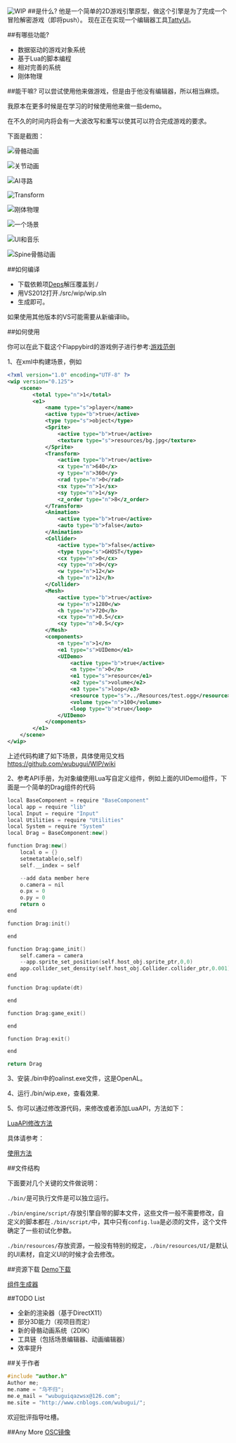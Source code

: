 ![WIP](https://github.com/wubugui/WIP/blob/master/pic/pic.bmp)
##是什么?
他是一个简单的2D游戏引擎原型，做这个引擎是为了完成一个冒险解密游戏（即将push）。
现在正在实现一个编辑器工具[TattyUI](https://github.com/BentleyBlanks/TattyUI)。


##有哪些功能?
* 数据驱动的游戏对象系统
* 基于Lua的脚本编程
* 相对完善的系统
* 刚体物理

##能干嘛?
可以尝试使用他来做游戏，但是由于他没有编辑器，所以相当麻烦。

我原本在更多时候是在学习的时候使用他来做一些demo。

在不久的时间内将会有一大波改写和重写以使其可以符合完成游戏的要求。

下面是截图：

![骨骼动画](https://github.com/wubugui/WIP/blob/master/pic/1%20(1).png)

![关节动画](https://github.com/wubugui/WIP/blob/master/pic/1%20(2).png)

![AI寻路](https://github.com/wubugui/WIP/blob/master/pic/1%20(3).png)

![Transform](https://github.com/wubugui/WIP/blob/master/pic/1%20(4).png)

![刚体物理](https://github.com/wubugui/WIP/blob/master/pic/1%20(5).png)

![一个场景](https://github.com/wubugui/WIP/blob/master/pic/1%20(6).png)

![UI和音乐](https://github.com/wubugui/WIP/blob/master/pic/1%20(7).png)

![Spine骨骼动画](https://github.com/wubugui/WIP/blob/master/pic/1%20(8).png)


##如何编译
* 下载依赖项[Deps](http://pan.baidu.com/s/1kTra999)解压覆盖到./
* 用VS2012打开./src/wip/wip.sln
* 生成即可。

如果使用其他版本的VS可能需要从新编译lib。

##如何使用

你可以在此下载这个Flappybird的游戏例子进行参考:[游戏范例](http://pan.baidu.com/s/1kTDx98j)

1、在xml中构建场景，例如

```xml
<?xml version="1.0" encoding="UTF-8" ?>
<wip version="0.125">
    <scene>
		<total type="n">1</total>
		<e1>
			<name type="s">player</name>
			<active type="b">true</active>
			<type type="s">object</type>
			<Sprite>
				<active type="b">true</active>
				<texture type="s">resources/bg.jpg</texture>
			</Sprite>
			<Transform>
				<active type="b">true</active>
				<x type="n">640</x>
				<y type="n">360</y>
				<rad type="n">0</rad>
				<sx type="n">1</sx>
				<sy type="n">1</sy>
				<z_order type="n">8</z_order>
			</Transform>
			<Animation>
				<active type="b">true</active>
				<auto type="b">false</auto>
			</Animation>
			<Collider>
				<active type="b">false</active>
				<type type="s">GHOST</type>
				<cx type="n">0</cx>
				<cy type="n">0</cy>
				<w type="n">12</w>
				<h type="n">12</h>
			</Collider>
			<Mesh>
				<active type="b">true</active>
				<w type="n">1280</w>
				<h type="n">720</h>
				<cx type="n">0.5</cx>
				<cy type="n">0.5</cy>
			</Mesh>
			<components>
				<n type="n">1</n>
				<e1 type="s">UIDemo</e1>
				<UIDemo>
					<active type="b">true</active>
					<n type="n">0</n>
					<e1 type="s">resource</e1>
					<e2 type="s">volume</e2>
					<e3 type="s">loop</e3>
					<resource type="s">../Resources/test.ogg</resource>
					<volume type="n">100</volume>
					<loop type="b">true</loop>
				</UIDemo>
			</components>
		</e1>
	</scene>
</wip>
```
上述代码构建了如下场景，具体使用见文档 https://github.com/wubugui/WIP/wiki

2、参考API手册，为对象编使用Lua写自定义组件，例如上面的UIDemo组件，下面是一个简单的Drag组件的代码

```cpp
local BaseComponent = require "BaseComponent"
local app = require "lib"
local Input = require "Input"
local Utilities = require "Utilities"
local System = require "System"
local Drag = BaseComponent:new()

function Drag:new()
    local o = {}
	setmetatable(o,self)
	self.__index = self

	--add data member here
	o.camera = nil
	o.px = 0
	o.py = 0
	return o
end

function Drag:init()

end

function Drag:game_init()
	self.camera = camera
	--app.sprite_set_position(self.host_obj.sprite_ptr,0,0)
	app.collider_set_density(self.host_obj.Collider.collider_ptr,0.001)
end

function Drag:update(dt)

end

function Drag:game_exit()

end

function Drag:exit()

end

return Drag
```

3、安装./bin中的oalinst.exe文件，这是OpenAL。

4、运行./bin/wip.exe，查看效果.

5、你可以通过修改源代码，来修改或者添加LuaAPI，方法如下：

[LuaAPI修改方法](https://github.com/wubugui/WIP/wiki/%E4%BF%AE%E6%94%B9%E6%B7%BB%E5%8A%A0LuaAPI)


具体请参考：

[使用方法](https://github.com/wubugui/WIP/wiki/%E5%88%9B%E5%BB%BA%E4%B8%80%E4%B8%AA%E7%AE%80%E5%8D%95%E7%9A%84%E5%9C%BA%E6%99%AF)

##文件结构

下面要对几个关键的文件做说明：

`./bin/`是可执行文件是可以独立运行。

`./bin/engine/script/`存放引擎自带的脚本文件，这些文件一般不需要修改，自定义的脚本都在`./bin/script/`中，其中只有`config.lua`是必须的文件，这个文件确定了一些初试化参数。

`./bin/resources/`存放资源，一般没有特别的规定，`./bin/resources/UI/`是默认的UI素材，自定义UI的时候才会去修改。

##资源下载
[Demo下载](http://pan.baidu.com/s/1hq3XNX6)

[组件生成器](http://pan.baidu.com/s/1jG5VFIu)


##TODO List
-	全新的渲染器（基于DirectX11）
-	部分3D能力（视项目而定）
-	新的骨骼动画系统（2DIK）
-	工具链（包括场景编辑器、动画编辑器）
-	效率提升


##关于作者
```cpp
#include "author.h"
Author me;
me.name = "乌不归";
me.e_mail = "wubuguiqazwsx@126.com";
me.site = "http://www.cnblogs.com/wubugui/";

```
欢迎批评指导吐槽。

##Any More
[OSC镜像](https://git.oschina.net/JustKiss/WIPEngine)
